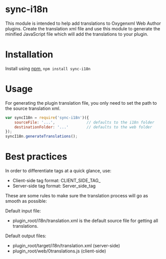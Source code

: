 # sync-i18n
This module is intended to help add translations to Oxygenxml Web Author plugins.
Create the translation xml file and use this module to generate the minified JavaScript file which will add the translations to your plugin.

Installation
============

Install using [npm](http://npmjs.org),
`npm install sync-i18n`


Usage
=====
For generating the plugin translation file, you only need to set the path to the source translation xml.
```javascript
var syncI18n = require('sync-i18n')({
    sourceFile: '...',              // defaults to the i18n folder
    destinationFolder: '...'        // defaults to the web folder
});
syncI18n.generateTranslations();
```

Best practices
====
In order to differentiate tags at a quick glance, use:
- Client-side tag format: CLIENT_SIDE_TAG_
- Server-side tag format: Server_side_tag

These are some rules to make sure the translation process will go as smooth as possible:

Default input file:
- plugin_root/i18n/translation.xml is the default source file for getting all translations.

Default output files:
- plugin_root/target/i18n/translation.xml (server-side)
- plugin_root/web/0translations.js (client-side)
